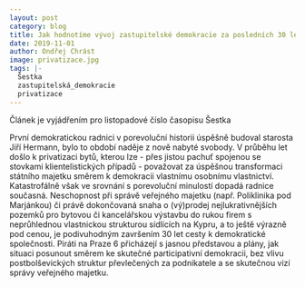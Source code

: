 ```yaml
---
layout: post
category: blog
title: Jak hodnotíme vývoj zastupitelské demokracie za posledních 30 let v Praze 6
date: 2019-11-01
author: Ondřej Chrást
image: privatizace.jpg
tags: |-
  Šestka
  zastupitelská_demokracie
  privatizace
---
```

Článek je vyjádřením pro listopadové číslo časopisu Šestka

První demokratickou radnici v porevoluční historii úspěšně budoval starosta Jiří Hermann, bylo to období naděje z nově nabyté svobody. V průběhu let došlo k privatizaci bytů, kterou lze - přes jistou pachuť spojenou se stovkami klientelistických případů - považovat za úspěšnou transformaci státního majetku směrem k demokracii vlastnímu osobnímu vlastnictví. Katastrofálně však ve srovnání s porevoluční minulostí dopadá radnice současná. Neschopnost při správě veřejného majetku (např. Poliklinika pod Marjánkou) či právě dokončovaná snaha o (vý)prodej nejlukrativnějších pozemků pro bytovou či kancelářskou výstavbu do rukou firem s neprůhlednou vlastnickou strukturou sídlících na Kypru, a to ještě výrazně pod cenou, je podivuhodným završením 30 let cesty k demokratické společnosti. 
Piráti na Praze 6 přicházejí s jasnou představou a plány, jak situaci posunout směrem ke skutečné participativní demokracii, bez vlivu postbolševických struktur převlečených za podnikatele a se skutečnou vizí správy veřejného majetku. 
